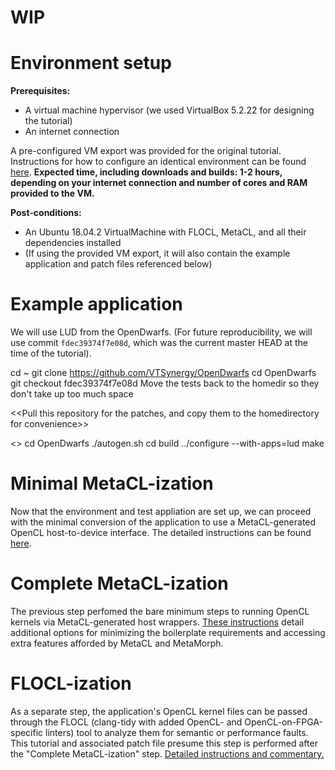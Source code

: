 # WIP

# Environment setup

**Prerequisites:**
* A virtual machine hypervisor (we used VirtualBox 5.2.22 for designing the tutorial)
* An internet connection

A pre-configured VM export was provided for the original tutorial. Instructions for how to configure an identical environment can be found [here](ManualInstallation.md).
**Expected time, including downloads and builds: 1-2 hours, depending on your internet connection and number of cores and RAM provided to the VM.**

**Post-conditions:**
* An Ubuntu 18.04.2 VirtualMachine with FLOCL, MetaCL, and all their dependencies installed
* (If using the provided VM export, it will also contain the example application and patch files referenced below)

# Example application

We will use LUD from the OpenDwarfs. (For future reproducibility, we will use commit `fdec39374f7e08d`, which was the current master HEAD at the time of the tutorial).

cd ~
git clone https://github.com/VTSynergy/OpenDwarfs
cd OpenDwarfs
git checkout fdec39374f7e08d
Move the tests back to the homedir so they don't take up too much space

<<Pull this repository for the patches, and copy them to the homedirectory for convenience>>

<<Build and initial test>>
cd OpenDwarfs
./autogen.sh
cd build
../configure --with-apps=lud
make

# Minimal MetaCL-ization

Now that the environment and test appliation are set up, we can proceed with the minimal conversion of the application to use a MetaCL-generated OpenCL host-to-device interface. The detailed instructions can be found [here](MinimalMetaCLization.md).

# Complete MetaCL-ization

The previous step perfomed the bare minimum steps to running OpenCL kernels via MetaCL-generated host wrappers. [These instructions](CompleteMetaCLization.md) detail additional options for minimizing the boilerplate requirements and accessing extra features afforded by MetaCL and MetaMorph.

# FLOCL-ization

As a separate step, the application's OpenCL kernel files can be passed through the FLOCL (clang-tidy with added OpenCL- and OpenCL-on-FPGA-specific linters) tool to analyze them for semantic or performance faults. This tutorial and associated patch file presume this step is performed after the "Complete MetaCL-ization" step. [Detailed instructions and commentary.](FLOCLization.md)